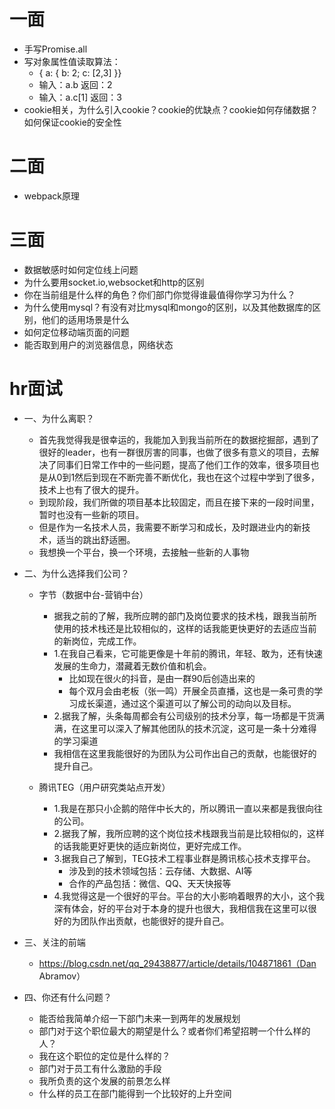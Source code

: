 # 一面
- 手写Promise.all
- 写对象属性值读取算法：
  - { a: { b: 2; c: [2,3] }}
  - 输入：a.b 返回：2
  - 输入：a.c[1] 返回：3
- cookie相关，为什么引入cookie？cookie的优缺点？cookie如何存储数据？如何保证cookie的安全性

# 二面
- webpack原理

# 三面
- 数据敏感时如何定位线上问题
- 为什么要用socket.io,websocket和http的区别
- 你在当前组是什么样的角色？你们部门你觉得谁最值得你学习为什么？
- 为什么使用mysql？有没有对比mysql和mongo的区别，以及其他数据库的区别，他们的适用场景是什么
- 如何定位移动端页面的问题
- 能否取到用户的浏览器信息，网络状态


# hr面试
- 一、为什么离职？
  - 首先我觉得我是很幸运的，我能加入到我当前所在的数据挖掘部，遇到了很好的leader，也有一群很厉害的同事，也做了很多有意义的项目，去解决了同事们日常工作中的一些问题，提高了他们工作的效率，很多项目也是从0到1然后到现在不断完善不断优化，我也在这个过程中学到了很多，技术上也有了很大的提升。
  - 到现阶段，我们所做的项目基本比较固定，而且在接下来的一段时间里，暂时也没有一些新的项目。
  - 但是作为一名技术人员，我需要不断学习和成长，及时跟进业内的新技术，适当的跳出舒适圈。
  - 我想换一个平台，换一个环境，去接触一些新的人事物
- 二、为什么选择我们公司？
  
  
  - 字节（数据中台-营销中台）
    - 据我之前的了解，我所应聘的部门及岗位要求的技术栈，跟我当前所使用的技术栈还是比较相似的，这样的话我能更快更好的去适应当前的新岗位，完成工作。
    - 1.在我自己看来，它可能更像是十年前的腾讯，年轻、敢为，还有快速发展的生命力，潜藏着无数价值和机会。
      - 比如现在很火的抖音，是由一群90后创造出来的
      - 每个双月会由老板（张一鸣）开展全员直播，这也是一条可贵的学习成长渠道，通过这个渠道可以了解公司的动向以及目标。
    - 2.据我了解，头条每周都会有公司级别的技术分享，每一场都是干货满满，在这里可以深入了解其他团队的技术沉淀，这可是一条十分难得的学习渠道
    - 我相信在这里我能很好的为团队为公司作出自己的贡献，也能很好的提升自己。
  
  - 腾讯TEG（用户研究类站点开发）
    - 1.我是在那只小企鹅的陪伴中长大的，所以腾讯一直以来都是我很向往的公司。
    - 2.据我了解，我所应聘的这个岗位技术栈跟我当前是比较相似的，这样的话我能更好更快的适应新岗位，更好完成工作。
    - 3.据我自己了解到，TEG技术工程事业群是腾讯核心技术支撑平台。
      - 涉及到的技术领域包括：云存储、大数据、AI等
      - 合作的产品包括：微信、QQ、天天快报等
    - 4.我觉得这是一个很好的平台。平台的大小影响着眼界的大小，这个我深有体会，好的平台对于本身的提升也很大，我相信我在这里可以很好的为团队作出贡献，也能很好的提升自己。
  

- 三、关注的前端
  - https://blog.csdn.net/qq_29438877/article/details/104871861（Dan Abramov）

- 四、你还有什么问题？
  - 能否给我简单介绍一下部门未来一到两年的发展规划
  - 部门对于这个职位最大的期望是什么？或者你们希望招聘一个什么样的人？
  - 我在这个职位的定位是什么样的？
  - 部门对于员工有什么激励的手段
  - 我所负责的这个发展的前景怎么样
  - 什么样的员工在部门能得到一个比较好的上升空间
  